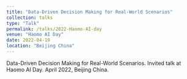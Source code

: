 ```yaml
---
title: "Data-Driven Decision Making for Real-World Scenarios"
collection: talks
type: "Talk"
permalink: /talks/2022-Haomo-AI-day
venue: "Haomo AI Day"
date: 2022-04-19
location: "Beijing China"
---
```


Data-Driven Decision Making for Real-World Scenarios. Invited talk at Haomo AI Day. April 2022, Beijing China.
